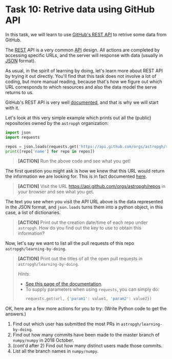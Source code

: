 # Task 10: Retrive data using GitHub API

In this task, we will learn to use [GitHub's REST API](https://developer.github.com/v3/)
to retrive some data from GitHub.

The [REST](https://en.wikipedia.org/wiki/Representational_state_transfer) API is
a very common [API](https://en.wikipedia.org/wiki/Application_programming_interface)
design. All actions are completed by accessing specific URLs, and the server will
response with data (usually in [JSON](https://en.wikipedia.org/wiki/JSON) format).

As usual, in the spirit of learning by doing, let's learn more about REST API by
trying it out directly. You'll find that this task does not involve a lot of coding,
but more manual reading, because that's how we figure out which URL
corresponds to which resources and also the data model the serve returns to us.

GitHub's REST API is very well [documented](https://developer.github.com/v3/), and that is why we will start with it.

Let's look at this very simple example which prints out all the (public) repositories
owned by the `astropgh` organization:

```python
import json
import requests

repos = json.loads(requests.get('https://api.github.com/orgs/astropgh/repos').text)
print([repo['name'] for repo in repos])
```

> **[ACTION]** Run the above code and see what you get!

The first question you might ask is how we knew that this URL would return the
information we are looking for. This is in fact documented
[here](https://developer.github.com/v3/repos/#list-organization-repositories).

> **[ACTION]** Visit the URL https://api.github.com/orgs/astropgh/repos in your browser and see what you get.

The text you see when you visit the API URL above is the data represented in the JSON format,
and `json.loads` turns them into a python object, in this case, a list of dictionaries.

> **[ACTION]** Print out the creation date/time of each repo under `astropgh`.
> How do you find out the key to use to obtain this information?

Now, let's say we want to list all the pull requests of this repo `astropgh/learning-by-doing`.

> **[ACTION]** Print out the titles of all the open pull requests in `astropgh/learning-by-doing`.
>
> *Hints*:
> - [See this page of the documentation](https://developer.github.com/v3/pulls/#list-pull-requests).
> - To supply parameters when using `requests`, you can simply do:
>   ```python
>   requests.get(url, {'param1': value1, 'param2': value2})
>   ```

OK, here are a few more actions for you to try: (Write Python code to get the answers.)

1. Find out which user has submitted the most PRs in `astropgh/learning-by-doing`.
2. Find out how many commits have been made to the master branch of `numpy/numpy` in 2018 October.
3. (cont'd after 2) Find out how many distinct users made those commits.
4. List all the branch names in `numpy/numpy`.
